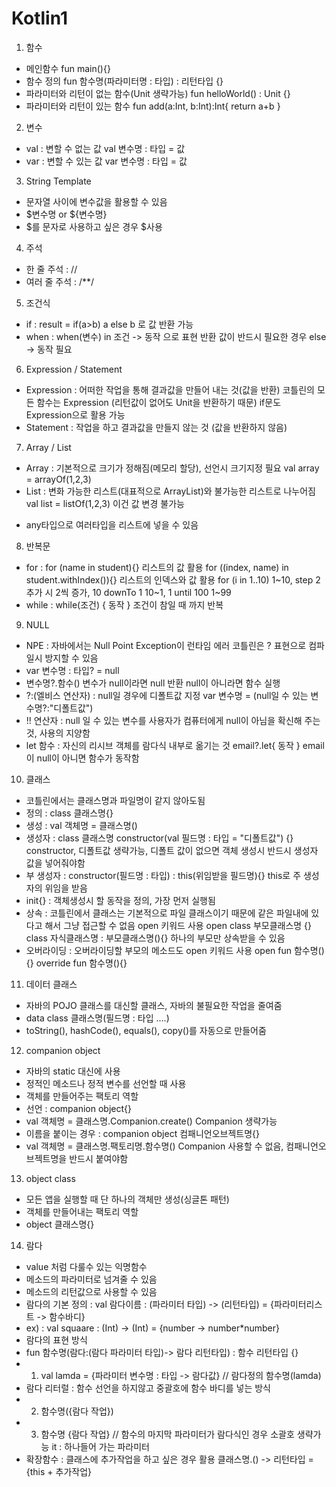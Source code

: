 # Kotlin1

1. 함수
  - 메인함수 
    fun main(){}
  - 함수 정의
    fun 함수명(파라미터명 : 타입) : 리턴타입 {}
  - 파라미터와 리턴이 없는 함수(Unit 생략가능)
    fun helloWorld() : Unit {}
  - 파라미터와 리턴이 있는 함수
    fun add(a:Int, b:Int):Int{ return a+b }
    
2. 변수
  - val : 변할 수 없는 값
    val 변수명 : 타입 = 값
  - var : 변할 수 있는 값
    var 변수명 : 타입 = 값
 
3. String Template
  - 문자열 사이에 변수값을 활용할 수 있음
  - $변수명 or ${변수명}
  - $를 문자로 사용하고 싶은 경우 \$사용

4. 주석
  - 한 줄 주석 : //
  - 여러 줄 주석 : /**/

5. 조건식
  - if : result = if(a>b) a else b 로 값 반환 가능
  - when : when(변수) in 조건 -> 동작 으로 표현
           반환 값이 반드시 필요한 경우 else -> 동작 필요
  
6. Expression / Statement
  - Expression : 어떠한 작업을 통해 결과값을 만들어 내는 것(값을 반환)
                코틀린의 모든 함수는 Expression (리턴값이 없어도 Unit을 반환하기 때문)
                if문도 Expression으로 활용 가능
  - Statement : 작업을 하고 결과값을 만들지 않는 것 (값을 반환하지 않음) 

7. Array / List
  - Array : 기본적으로 크기가 정해짐(메모리 할당), 선언시 크기지정 필요
            val array = arrayOf(1,2,3)
  - List  : 변화 가능한 리스트(대표적으로 ArrayList)와 불가능한 리스트로 나누어짐
            val list = listOf(1,2,3) 이건 값 변경 불가능
  * any타입으로 여러타입을 리스트에 넣을 수 있음
  
8. 반복문
  - for : for (name in student){} 리스트의 값 활용
          for ((index, name) in student.withIndex()){} 리스트의 인덱스와 값 활용
          for (i in 1..10) 1~10, step 2 추가 시 2씩 증가, 10 downTo 1 10~1, 1 until 100 1~99
  - while : while(조건) { 동작 } 조건이 참일 때 까지 반복
  
9. NULL
  - NPE : 자바에서는 Null Point Exception이 런타임 에러 코틀린은 ? 표현으로 컴파일시 방지할 수 있음
  - var 변수명 : 타입? = null 
  - 변수명?.함수() 변수가 null이라면 null 반환 null이 아니라면 함수 실행
  - ?:(엘비스 연산자) : null일 경우에 디폴트값 지정 var 변수명 = (null일 수 있는 변수명?:"디폴트값")
  - !! 연산자 : null 일 수 있는 변수를 사용자가 컴퓨터에게 null이 아님을 확신해 주는것, 사용의 지양함
  - let 함수 : 자신의 리시브 객체를 람다식 내부로 옮기는 것
               email?.let{ 동작 } email이 null이 아니면 함수가 동작함

10. 클래스
  - 코틀린에서는 클래스명과 파일명이 같지 않아도됨
  - 정의 : class 클래스명{}
  - 생성 : val 객체명 = 클래스명()
  - 생성자 : class 클래스명 constructor(val 필드명 : 타입 = "디폴트값") {} constructor, 디폴트값 생략가능, 디폴트 값이 없으면 객체 생성시 반드시 생성자 값을 넣어줘야함
  - 부 생성자 :  constructor(필드명 : 타입) : this(위임받을 필드명){} this로 주 생성자의 위임을 받음
  - init{} : 객체생성시 할 동작을 정의, 가장 먼저 실행됨 
  - 상속 : 코틀린에서 클래스는 기본적으로 파일 클래스이기 때문에 같은 파일내에 있다고 해서 그냥 접근할 수 없음
           open 키워드 사용
           open class 부모클래스명 {}
           class 자식클래스명 : 부모클래스명(){}
           하나의 부모만 상속받을 수 있음
  - 오버라이딩 : 오버라이딩할 부모의 메소드도 open 키워드 사용
                open fun 함수명(){}
                override fun 함수명(){}
                
11. 데이터 클래스
  - 자바의 POJO 클래스를 대신할 클래스, 자바의 불필요한 작업을 줄여줌
  - data class 클래스명(필드명 : 타입 ....)
  - toString(), hashCode(), equals(), copy()를 자동으로 만들어줌
  
12. companion object
  - 자바의 static 대신에 사용
  - 정적인 메소드나 정적 변수를 선언할 때 사용
  - 객체를 만들어주는 팩토리 역할
  - 선언 : companion object{}
  - val 객체명 = 클래스명.Companion.create() Companion 생략가능
  - 이름을 붙이는 경우 : companion object 컴패니언오브젝트명{} 
  - val 객체명 = 클래스명.팩토리명.함수명() Companion 사용할 수 없음, 컴패니언오브젝트명을 반드시 붙여야함
  
13. object class
  - 모든 앱을 실행할 때 단 하나의 객체만 생성(싱글톤 패턴)
  - 객체를 만들어내는 팩토리 역할
  - object 클래스명{}
  
14. 람다
  - value 처럼 다룰수 있는 익명함수 
  - 메소드의 파라미터로 넘겨줄 수 있음
  - 메소드의 리턴값으로 사용할 수 있음
  - 람다의 기본 정의 : val 람다이름 : (파라미터 타입) -> (리턴타입) = {파라미터리스트 -> 함수바디}
  - ex) : val squaare : (Int) -> (Int) = {number -> number*number}
  - 람다의 표현 방식
  - fun 함수명(람다:(람다 파라미터 타입)-> 람다 리턴타입) : 함수 리턴타입 {}
  - 1) val lamda = {파라미터 변수명 : 타입 -> 람다값} // 람다정의
       함수명(lamda)
  - 람다 리터럴 : 함수 선언을 하지않고 중괄호에 함수 바디를 넣는 방식
  - 2) 함수명({람다 작업})
  - 3) 함수명 {람다 작업} // 함수의 마지막 파라미터가 람다식인 경우 소괄호 생략가능 it : 하나들어 가는 파라미터 
  - 확장함수 : 클래스에 추가작업을 하고 싶은 경우 활용
              클래스명.() -> 리턴타입 = {this + 추가작업}
